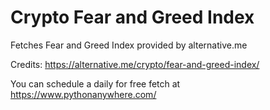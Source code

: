 # Crypto Fear and Greed Index
Fetches Fear and Greed Index provided by alternative.me

Credits: https://alternative.me/crypto/fear-and-greed-index/

You can schedule a daily for free fetch at https://www.pythonanywhere.com/
